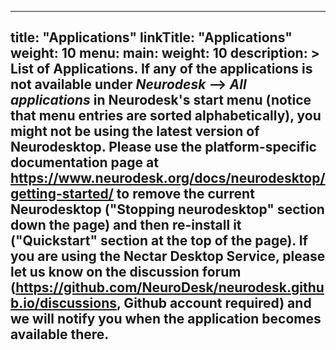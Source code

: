 
---
title: "Applications"
linkTitle: "Applications"
weight: 10
menu:
  main:
    weight: 10
description: >
  List of Applications. If any of the applications is not available under _Neurodesk_ --> _All applications_ in Neurodesk's start menu (notice that menu entries are sorted alphabetically), you might not be using the latest version of Neurodesktop. Please use the platform-specific documentation page at https://www.neurodesk.org/docs/neurodesktop/getting-started/ to remove the current Neurodesktop ("Stopping neurodesktop" section down the page) and then re-install it ("Quickstart" section at the top of the page). If you are using the Nectar Desktop Service, please let us know on the discussion forum (https://github.com/NeuroDesk/neurodesk.github.io/discussions, Github account required) and we will notify you when the application becomes available there. 
---
